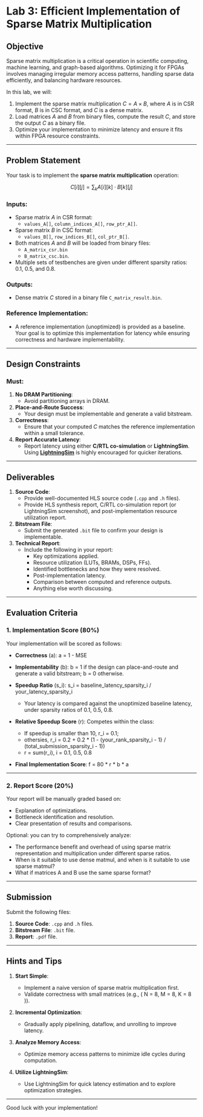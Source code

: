 # Lab 3: Efficient Implementation of Sparse Matrix Multiplication

## Objective

Sparse matrix multiplication is a critical operation in scientific computing, machine learning, and graph-based algorithms. Optimizing it for FPGAs involves managing irregular memory access patterns, handling sparse data efficiently, and balancing hardware resources.

In this lab, we will:

1. Implement the sparse matrix multiplication $C = A \times B$, where $A$ is in CSR format, $B$ is in CSC format, and $C$ is a dense matrix.
2. Load matrices $A$ and $B$ from binary files, compute the result $C$, and store the output $C$ as a binary file.
3. Optimize your implementation to minimize latency and ensure it fits within FPGA resource constraints.

---

## Problem Statement

Your task is to implement the **sparse matrix multiplication** operation:

$$
C[i][j] = \sum_k A[i][k] \cdot B[k][j]
$$

### Inputs:

- Sparse matrix $A$ in CSR format:
  - `values_A[]`, `column_indices_A[]`, `row_ptr_A[]`.
- Sparse matrix $B$ in CSC format:
  - `values_B[]`, `row_indices_B[]`, `col_ptr_B[]`.
- Both matrices $A$ and $B$ will be loaded from binary files:
  - `A_matrix_csr.bin`
  - `B_matrix_csc.bin`.
- Multiple sets of testbenches are given under different sparsity ratios: 0.1, 0.5, and 0.8.

### Outputs:

- Dense matrix $C$ stored in a binary file `C_matrix_result.bin`.

### Reference Implementation:

- A reference implementation (unoptimized) is provided as a baseline. Your goal is to optimize this implementation for latency while ensuring correctness and hardware implementability.

---

## Design Constraints

### Must:

1. **No DRAM Partitioning**:
   - Avoid partitioning arrays in DRAM.
2. **Place-and-Route Success**:
   - Your design must be implementable and generate a valid bitstream.
3. **Correctness**:
   - Ensure that your computed $C$ matches the reference implementation within a small tolerance.
4. **Report Accurate Latency**:
   - Report latency using either **C/RTL co-simulation** or **LightningSim**. Using [**LightningSim**](https://github.com/sharc-lab/LightningSim) is highly encouraged for quicker iterations.

---

## Deliverables

1. **Source Code**:
   - Provide well-documented HLS source code (`.cpp` and `.h` files).
   - Provide HLS synthesis report, C/RTL co-simulation report (or LightningSim screenshot), and post-implementation resource utilization report.
2. **Bitstream File**:
   - Submit the generated `.bit` file to confirm your design is implementable.
3. **Technical Report**:
   - Include the following in your report:
     - Key optimizations applied.
     - Resource utilization (LUTs, BRAMs, DSPs, FFs).
     - Identified bottlenecks and how they were resolved.
     - Post-implementation latency.
     - Comparison between computed and reference outputs.
     - Anything else worth discussing.

---

## Evaluation Criteria

### 1. Implementation Score (80%)

Your implementation will be scored as follows:

- **Correctness** (a): a = 1 - MSE

- **Implementability** (b): b = 1 if the design can place-and-route and generate a valid bitstream; b = 0 otherwise.

- **Speedup Ratio** (s_i): s_i = baseline_latency_sparsity_i / your_latency_sparsity_i
    - Your latency is compared against the unoptimized baseline latency, under sparsity ratios of 0.1, 0.5, 0.8.

- **Relative Speedup Score** (r): Competes within the class:
    - If speedup is smaller than 10, r_i = 0.1;
    - othersies, r_i = 0.2 + 0.2 * (1 - (your_rank_sparsity_i - 1} / (total_submission_sparsity_i - 1))
    - r = sum(r_i), i = 0.1, 0.5, 0.8

- **Final Implementation Score**: f = 80 * r * b * a

---

### 2. Report Score (20%)

Your report will be manually graded based on:

- Explanation of optimizations.
- Bottleneck identification and resolution.
- Clear presentation of results and comparisons.

Optional: you can try to comprehensively analyze: 
- The performance benefit and overhead of using sparse matrix representation and multiplication under different sparse ratios.
- When is it suitable to use dense matmul, and when is it suitable to use sparse matmul?
- What if matrices A and B use the same sparse format?

---

## Submission

Submit the following files:

1. **Source Code**: `.cpp` and `.h` files.
2. **Bitstream File**: `.bit` file.
3. **Report**: `.pdf` file.

---

## Hints and Tips

1. **Start Simple**:
   - Implement a naive version of sparse matrix multiplication first.
   - Validate correctness with small matrices (e.g., \( N = 8, M = 8, K = 8 \)).

2. **Incremental Optimization**:
   - Gradually apply pipelining, dataflow, and unrolling to improve latency.

3. **Analyze Memory Access**:
   - Optimize memory access patterns to minimize idle cycles during computation.

4. **Utilize LightningSim**:
   - Use LightningSim for quick latency estimation and to explore optimization strategies.

---

Good luck with your implementation!
